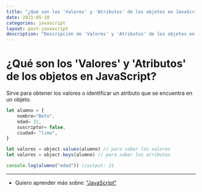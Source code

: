 ```yaml
---
title: "¿Qué son los 'Valores' y 'Atributos' de los objetos en JavaScript?"
date: 2021-05-10
categories: javascript
layout: post-javascript
description: "Descripción de 'Valores' y 'Atributos' de los objetos en JavaScript."
---
```


# ¿Qué son los 'Valores' y 'Atributos' de los objetos en JavaScript?

Sirve para obtener los valores o identificar un atributo que se encuentra en un objeto.

````js
let alumno = {
	nombre="Beto",
	edad= 21,
	suscriptor= false,
	ciudad= "lima",
}

let valores = object.values(alumno) // para saber los valores
let valores = object.keys(alumno) // para saber los atributos

console.log(alumno("edad")) //output: 21
````

***

- Quiero aprender más sobre: ["JavaScript"](../00/javascript)
